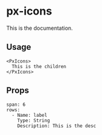 # px-icons
This is the documentation.


## Usage

```react
<PxIcons>
  This is the children
</PxIcons>
```


## Props

```table
span: 6
rows:
  - Name: label
    Type: String
    Description: This is the desc
```
